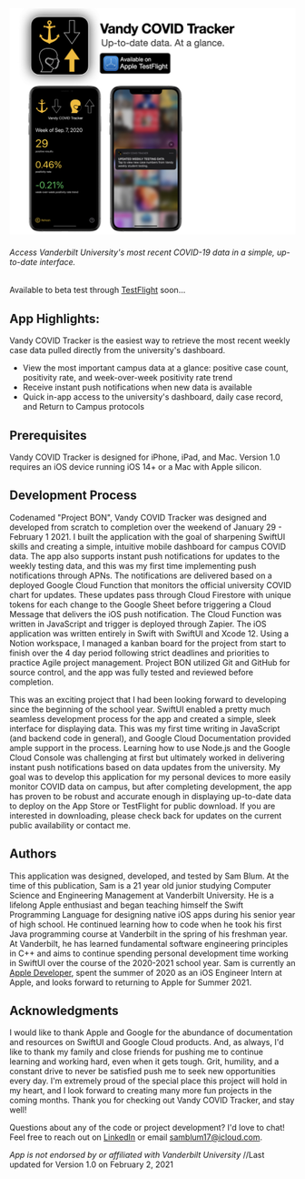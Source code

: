 <img src="https://github.com/samblum17/Project-BON/blob/main/Project%20BON/Assets.xcassets/Vandy%20COVID%20Tracker%20Marketing%20Banner.jpeg?raw=true">

###### Access Vanderbilt University's most recent COVID-19 data in a simple, up-to-date interface.
Available to beta test through [TestFlight](https://apps.apple.com/us/app/silverware-sorter/id1538396767) soon...

## App Highlights:
Vandy COVID Tracker is the easiest way to retrieve the most recent weekly case data pulled directly from the university's dashboard. 
- View the most important campus data at a glance: positive case count, positivity rate, and week-over-week positivity rate trend
- Receive instant push notifications when new data is available
- Quick in-app access to the university's dashboard, daily case record, and Return to Campus protocols

## Prerequisites
Vandy COVID Tracker is designed for iPhone, iPad, and Mac. Version 1.0 requires an iOS device running iOS 14+ or a Mac with Apple silicon.

## Development Process
Codenamed "Project BON", Vandy COVID Tracker was designed and developed from scratch to completion over the weekend of January 29 - February 1 2021. I built the application with the goal of sharpening SwiftUI skills and creating a simple, intuitive mobile dashboard for campus COVID data. The app also supports instant push notifications for updates to the weekly testing data, and this was my first time implementing push notifications through APNs. The notifications are delivered based on a deployed Google Cloud Function that monitors the official university COVID chart for updates. These updates pass through Cloud Firestore with unique tokens for each change to the Google Sheet before triggering a Cloud Message that delivers the iOS push notification. The Cloud Function was written in JavaScript and trigger is deployed through Zapier. The iOS application was written entirely in Swift with SwiftUI and Xcode 12. Using a Notion workspace, I managed a kanban board for the project from start to finish over the 4 day period following strict deadlines and priorities to practice Agile project management. Project BON utilized Git and GitHub for source control, and the app was fully tested and reviewed before completion.

This was an exciting project that I had been looking forward to developing since the beginning of the school year. SwiftUI enabled a pretty much seamless development process for the app and created a simple, sleek interface for displaying data. This was my first time writing in JavaScript (and backend code in general), and Google Cloud Documentation provided ample support in the process. Learning how to use Node.js and the Google Cloud Console was challenging at first but ultimately worked in delivering instant push notifications based on data updates from the university. My goal was to develop this application for my personal devices to more easily monitor COVID data on campus, but after completing development, the app has proven to be robust and accurate enough in displaying up-to-date data to deploy on the App Store or TestFlight for public download. If you are interested in downloading, please check back for updates on the current public availability or contact me.

## Authors
This application was designed, developed, and tested by Sam Blum. At the time of this publication, Sam is a 21 year old junior studying Computer Science and Engineering Management at Vanderbilt University. He is a lifelong Apple enthusiast and began teaching himself the Swift Programming Language for designing native iOS apps during his senior year of high school. He continued learning how to code when he took his first Java programming course at Vanderbilt in the spring of his freshman year. At Vanderbilt, he has learned fundamental software engineering principles in C++ and aims to continue spending personal development time working in SwiftUI over the course of the 2020-2021 school year. Sam is currently an [Apple Developer](https://apps.apple.com/us/developer/sam-blum/id1448067874), spent the summer of 2020 as an iOS Engineer Intern at Apple, and looks forward to returning to Apple for Summer 2021.

## Acknowledgments
I would like to thank Apple and Google for the abundance of documentation and resources on SwiftUI and Google Cloud products. And, as always, I'd like to thank my family and close friends for pushing me to continue learning and working hard, even when it gets tough.
Grit, humility, and a constant drive to never be satisfied push me to seek new opportunities every day. I'm extremely proud of the special place this project will hold in my heart, and I look forward to creating many more fun projects in the coming months. Thank you for checking out Vandy COVID Tracker, and stay well!

Questions about any of the code or project development? I'd love to chat! Feel free to reach out on [LinkedIn](https://www.linkedin.com/in/samblum17/) or email samblum17@icloud.com.


*App is not endorsed by or affiliated with Vanderbilt University*
//Last updated for Version 1.0 on February 2, 2021
